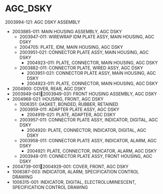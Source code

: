 # AGC_DSKY


2003994-121: AGC DSKY ASSEMBLY

* 2003885-011: MAIN HOUSING ASSEMBLY, AGC DSKY
    * 2003947-011: WIREWRAP IDM PLATE ASSY, MAIN HOUSING, AGC DSKY
    * 2004705: PLATE, IDM, MAIN HOUSING, AGC DSKY
    * 2003951-021: CONNECTOR PLATE ASSY, MAIN HOUSING, AGC DSKY
		* 2004923-011: PLATE, CONNECTOR, MAIN HOUSING, AGC DSKY
  * 2003882-011: CONNECTOR PLATE, WIRED ASSY, AGC DSKY
    * 2003951-021: CONNECTOR PLATE ASSY, MAIN HOUSING, AGC DSKY
    * 2004923-011: PLATE, CONNECTOR, MAIN HOUSING, AGC DSKY
* 2004900: COVER, REAR, AGC DSKY
* 2003949-0412003949-031: FRONT HOUSING ASSEMBLY, AGC DSKY
* 2004968-021: HOUSING, FRONT, AGC DSKY
  * 1006351: GASKET, BONDED, RUBBER, RETAINED
  * 2003959-011: ADAPTER PLATE ASSY, AGC DSKY
    * 2004919-021: PLATE, ADAPTER, AGC DSKY
  * 2003957-011: CONNECTOR PLATE ASSY, INDICATOR, DIGITAL, AGC DSKY
    * 2004920: PLATE, CONNECTOR, INDICATOR, DIGITAL, AGC DSKY
  * 2003958-011: CONNECTOR PLATE ASSY, INDICATOR, ALARM, AGC DSKY
    * 2004921: PLATE, CONNECTOR, INDICATOR, ALARM, AGC DSKY
  * 2003948-011: CONNECTOR PLATE ASSY, FRONT HOUSING, AGC DSKY
* 2004739-0012004929-001: COVER, FRONT, AGC DSKY
* 1006387-003: INDICATOR, ALARM, SPECIFICATION CONTROL DRAWING
* 1006315-001: INDICATOR, DIGITAL, ELECTROLUMINESCENT, SPECIFICATION CONTROL DRAWING

